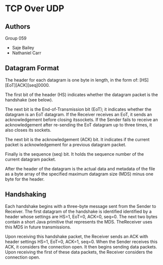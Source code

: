 # TCP Over UDP

## Authors
Group 059
- Saje Bailey
- Nathaniel Carr

## Datagram Format
The header for each datagram is one byte in length, in the form of: [HS]\[EoT\]\[ACK\]\[seq\]0000.

The first bit of the header (HS) indicates whether the datagram packet is the handshake (see below).

The next bit is the End-of-Transmission bit (EoT); it indicates whether the datagram is an EoT datagram. If the Receiver receives an EoT, it sends an acknowledgement before closing itssockets. If the Sender fails to receive an acknowledgement after re-sending the EoT datagram up to three times, it also closes its sockets.

The next bit is the acknowledgement (ACK) bit. It indicates if the current packet is acknowledgement for a previous datagram packet.

Finally is the sequence (seq) bit. It holds the sequence number of the current datagram packet.

After the header of the datagram is the actual data and metadata of the file as a byte array of the specified maximum datagram size (MDS) minus one byte for the header.

## Handshaking
Each handshake begins with a three-byte message sent from the Sender to Receiver. The first datagram of the handshake is identified identified by a header whose settings are HS=1, EoT=0, ACK=0, seq=0. The next two bytes contain a short Java primitive that represents the MDS. TheReceiver uses this MDS in future transmissions.

Upon receiving this handshake packet, the Receiver sends an ACK with header settings HS=1, EoT=0, ACK=1, seq=0. When the Sender receives this ACK, it considers the connection open. It then begins sending data packets. Upon receiving the first of these data packets, the Receiver considers the connection open.
